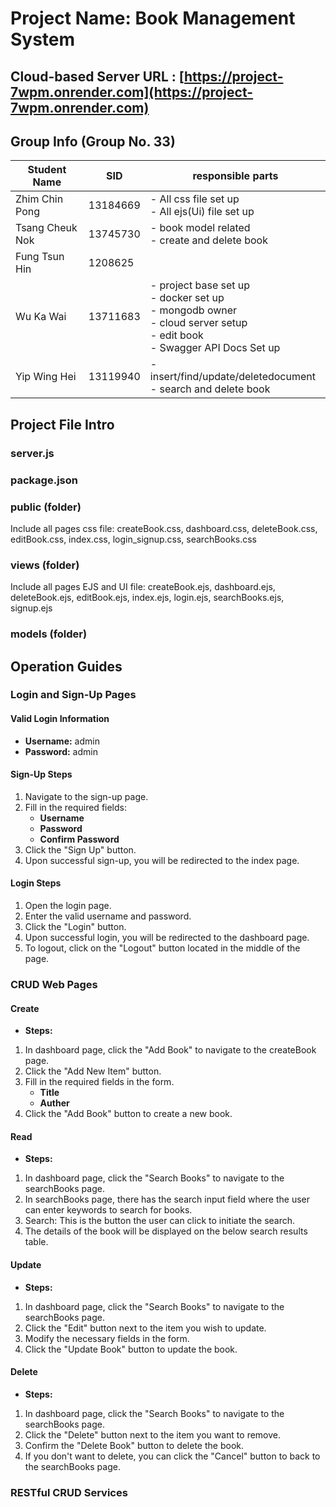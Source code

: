 # Project Name: Book Management System

## Cloud-based Server URL : [https://project-7wpm.onrender.com](https://project-7wpm.onrender.com)

## Group Info (Group No. 33)

| Student Name    | SID      | responsible parts                                                                                                                    |
|-----------------|----------|--------------------------------------------------------------------------------------------------------------------------------------|
| Zhim Chin Pong  | 13184669 | - All css file set up<br/>- All ejs(Ui) file set up <br/>                                                                              |
| Tsang Cheuk Nok | 13745730 | - book model related<br/>- create and delete book                                                                                                                                        |
| Fung Tsun Hin   | 1208625  |                                                                                                                                    |
| Wu Ka Wai       | 13711683 | - project base set up<br/>- docker set up<br/>- mongodb owner<br/>- cloud server setup<br/>- edit book<br/>- Swagger API Docs Set up |
| Yip Wing Hei    | 13119940 | - insert/find/update/deletedocument<br/>- search and delete book                                                                      |

## Project File Intro
### server.js

### package.json

### public (folder)
Include all pages css file:
createBook.css,
dashboard.css,
deleteBook.css,
editBook.css,
index.css,
login_signup.css,
searchBooks.css

### views (folder)
Include all pages EJS and UI file:
createBook.ejs,
dashboard.ejs,
deleteBook.ejs,
editBook.ejs,
index.ejs,
login.ejs,
searchBooks.ejs,
signup.ejs

### models (folder)


## Operation Guides

### Login and Sign-Up Pages
#### Valid Login Information
- **Username:** admin
- **Password:** admin

#### Sign-Up Steps
1. Navigate to the sign-up page.
2. Fill in the required fields:
   - **Username**
   - **Password**
   - **Confirm Password**
3. Click the "Sign Up" button.
4. Upon successful sign-up, you will be redirected to the index page.
#### Login Steps
1. Open the login page.
2. Enter the valid username and password.
3. Click the "Login" button.
4. Upon successful login, you will be redirected to the dashboard page.
5. To logout, click on the "Logout" button located in the middle of the page.

### CRUD Web Pages
#### Create
- **Steps:**
1. In dashboard page, click the "Add Book" to navigate to the createBook page.
2. Click the "Add New Item" button.
3. Fill in the required fields in the form.
   - **Title**
   - **Auther**
4. Click the "Add Book" button to create a new book.

#### Read
- **Steps:**
 1. In dashboard page, click the "Search Books" to navigate to the searchBooks page.
 2. In searchBooks page, there has the search input field where the user can enter keywords to search for books.
 3. Search: This is the button the user can click to initiate the search.
 4. The details of the book will be displayed on the below search results table.

#### Update
- **Steps:**
 1. In dashboard page, click the "Search Books" to navigate to the searchBooks page.
 2. Click the "Edit" button next to the item you wish to update.
 3. Modify the necessary fields in the form.
 4. Click the "Update Book" button to update the book.

#### Delete
- **Steps:**
 1. In dashboard page, click the "Search Books" to navigate to the searchBooks page.
 2. Click the "Delete" button next to the item you want to remove.
 3. Confirm the "Delete Book" button to delete the book.
 4. If you don't want to delete, you can click the "Cancel" button to back to the searchBooks page.
### RESTful CRUD Services
